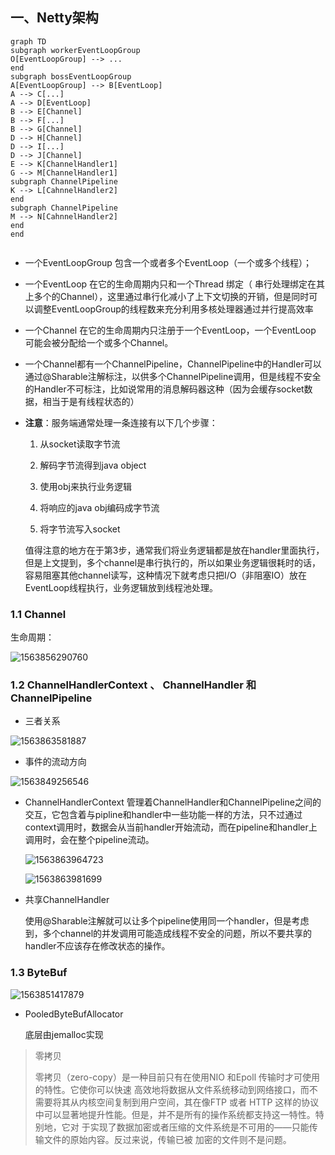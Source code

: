 ## 一、Netty架构

```mermaid
graph TD
subgraph workerEventLoopGroup
O[EventLoopGroup] --> ...
end
subgraph bossEventLoopGroup
A[EventLoopGroup] --> B[EventLoop]
A --> C[...]
A --> D[EventLoop]
B --> E[Channel]
B --> F[...]
B --> G[Channel]
D --> H[Channel]
D --> I[...]
D --> J[Channel]
E --> K[ChannelHandler1]
G --> M[ChannelHandler1]
subgraph ChannelPipeline
K --> L[CahnnelHandler2]
end
subgraph ChannelPipeline
M --> N[CahnnelHandler2]
end
end


```

- 一个EventLoopGroup 包含一个或者多个EventLoop（一个或多个线程）；

- 一个EventLoop 在它的生命周期内只和一个Thread 绑定（ 串行处理绑定在其上多个的Channel），这里通过串行化减小了上下文切换的开销，但是同时可以调整EventLoopGroup的线程数来充分利用多核处理器通过并行提高效率

- 一个Channel 在它的生命周期内只注册于一个EventLoop，一个EventLoop 可能会被分配给一个或多个Channel。

- 一个Channel都有一个ChannelPipeline，ChannelPipeline中的Handler可以通过@Sharable注解标注，以供多个ChannelPipeline调用，但是线程不安全的Handler不可标注，比如说常用的消息解码器这种（因为会缓存socket数据，相当于是有线程状态的）

- **注意**：服务端通常处理一条连接有以下几个步骤：

  1. 从socket读取字节流

  2. 解码字节流得到java object

  3. 使用obj来执行业务逻辑

  4. 将响应的java obj编码成字节流
  5.  将字节流写入socket

  值得注意的地方在于第3步，通常我们将业务逻辑都是放在handler里面执行，但是上文提到，多个channel是串行执行的，所以如果业务逻辑很耗时的话，容易阻塞其他channel读写，这种情况下就考虑只把I/O（非阻塞IO）放在EventLoop线程执行，业务逻辑放到线程池处理。

### 1.1 Channel

生命周期：

![1563856290760](C:\Users\jing\AppData\Roaming\Typora\typora-user-images\1563856290760.png)





### 1.2 ChannelHandlerContext 、 ChannelHandler 和 ChannelPipeline

* 三者关系

![1563863581887](C:\Users\jing\AppData\Roaming\Typora\typora-user-images\1563863581887.png)

* 事件的流动方向

![1563849256546](C:\Users\jing\AppData\Roaming\Typora\typora-user-images\1563849256546.png)



* ChannelHandlerContext   管理着ChannelHandler和ChannelPipeline之间的交互，它包含着与pipline和handler中一些功能一样的方法，只不过通过context调用时，数据会从当前handler开始流动，而在pipeline和handler上调用时，会在整个pipeline流动。

  ![1563863964723](C:\Users\jing\AppData\Roaming\Typora\typora-user-images\1563863964723.png)

  ![1563863981699](C:\Users\jing\AppData\Roaming\Typora\typora-user-images\1563863981699.png)

* 共享ChannelHandler

  使用@Sharable注解就可以让多个pipeline使用同一个handler，但是考虑到，多个channel的并发调用可能造成线程不安全的问题，所以不要共享的handler不应该存在修改状态的操作。

### 1.3 ByteBuf

![1563851417879](C:\Users\jing\AppData\Roaming\Typora\typora-user-images\1563851417879.png)

* PooledByteBufAllocator

  底层由jemalloc实现



> 零拷贝
>
> 零拷贝（zero-copy）是一种目前只有在使用NIO 和Epoll 传输时才可使用的特性。它使你可以快速
> 高效地将数据从文件系统移动到网络接口，而不需要将其从内核空间复制到用户空间，其在像FTP 或者
> HTTP 这样的协议中可以显著地提升性能。但是，并不是所有的操作系统都支持这一特性。特别地，它对
> 于实现了数据加密或者压缩的文件系统是不可用的——只能传输文件的原始内容。反过来说，传输已被
> 加密的文件则不是问题。